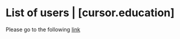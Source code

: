 # List of users | [cursor.education]
Please go to the following [link](https://helengladun.github.io/cursor/users-list/)
